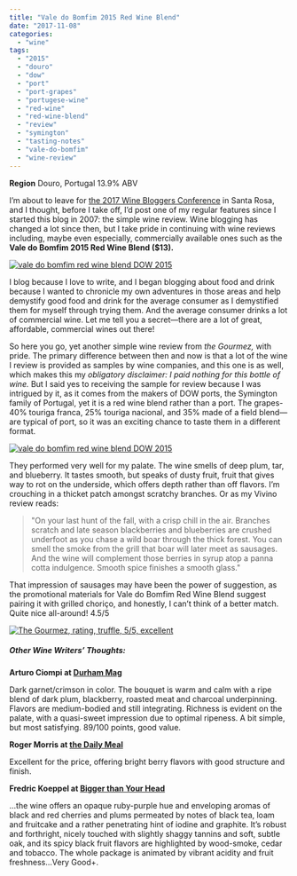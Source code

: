 ```yaml
---
title: "Vale do Bomfim 2015 Red Wine Blend"
date: "2017-11-08"
categories: 
  - "wine"
tags: 
  - "2015"
  - "douro"
  - "dow"
  - "port"
  - "port-grapes"
  - "portugese-wine"
  - "red-wine"
  - "red-wine-blend"
  - "review"
  - "symington"
  - "tasting-notes"
  - "vale-do-bomfim"
  - "wine-review"
---
```


**Region**
Douro, Portugal
13.9% ABV

I’m about to leave for [the 2017 Wine Bloggers Conference](https://winebloggersconference.org/) in Santa Rosa, and I thought, before I take off, I’d post one of my regular features since I started this blog in 2007: the simple wine review. Wine blogging has changed a lot since then, but I take pride in continuing with wine reviews including, maybe even especially, commercially available ones such as the **Vale do Bomfim 2015 Red Wine Blend ($13).**

[![vale do bomfim red wine blend DOW 2015](http://s3.amazonaws.com/thegourmez-wpmedia/2017/11/Valle_do_boufim_01-336x500.jpg)](http://s3.amazonaws.com/thegourmez-wpmedia/2017/11/Valle_do_boufim_01.jpg)

I blog because I love to write, and I began blogging about food and drink because I wanted to chronicle my own adventures in those areas and help demystify good food and drink for the average consumer as I demystified them for myself through trying them. And the average consumer drinks a lot of commercial wine. Let me tell you a secret—there are a lot of great, affordable, commercial wines out there!

So here you go, yet another simple wine review from _the Gourmez,_ with pride. The primary difference between then and now is that a lot of the wine I review is provided as samples by wine companies, and this one is as well, which makes this my _obligatory disclaimer: I paid nothing for this bottle of wine._ But I said yes to receiving the sample for review because I was intrigued by it, as it comes from the makers of DOW ports, the Symington family of Portugal, yet it is a red wine blend rather than a port. The grapes-40% touriga franca, 25% touriga nacional, and 35% made of a field blend—are typical of port, so it was an exciting chance to taste them in a different format.

[![vale do bomfim red wine blend DOW 2015](http://s3.amazonaws.com/thegourmez-wpmedia/2017/11/Valle_do_boufim_02-411x500.jpg)](http://s3.amazonaws.com/thegourmez-wpmedia/2017/11/Valle_do_boufim_02.jpg)

They performed very well for my palate. The wine smells of deep plum, tar, and blueberry. It tastes smooth, but speaks of dusty fruit, fruit that gives way to rot on the underside, which offers depth rather than off flavors. I’m crouching in a thicket patch amongst scratchy branches. Or as my Vivino review reads:

> "On your last hunt of the fall, with a crisp chill in the air. Branches scratch and late season blackberries and blueberries are crushed underfoot as you chase a wild boar through the thick forest. You can smell the smoke from the grill that boar will later meet as sausages. And the wine will complement those berries in syrup atop a panna cotta indulgence. Smooth spice finishes a smooth glass."

That impression of sausages may have been the power of suggestion, as the promotional materials for Vale do Bomfim Red Wine Blend suggest pairing it with grilled choriço, and honestly, I can’t think of a better match. Quite nice all-around! 4.5/5

[![The Gourmez, rating, truffle, 5/5, excellent](http://s3.amazonaws.com/thegourmez-wpmedia/2015/01/rating_truffle1.gif)](http://s3.amazonaws.com/thegourmez-wpmedia/2015/01/rating_truffle1.gif)

##### Other Wine Writers’ Thoughts:

**Arturo Ciompi at [Durham Mag](https://durhammag.com/2017/08/02/bring-this-red-to-your-next-cookout/)**

Dark garnet/crimson in color. The bouquet is warm and calm with a ripe blend of dark plum, blackberry, roasted meat and charcoal underpinning. Flavors are medium-bodied and still integrating. Richness is evident on the palate, with a quasi-sweet impression due to optimal ripeness. A bit simple, but most satisfying. 89/100 points, good value.

**Roger Morris at [the Daily Meal](https://www.thedailymeal.com/drink/25-sparkling-wines-whites-and-reds-autumn-season)**

Excellent for the price, offering bright berry flavors with good structure and finish.

**Fredric Koeppel at [Bigger than Your Head](http://biggerthanyourhead.net/2017/08/20/wine-of-the-day-no-294/)**

…the wine offers an opaque ruby-purple hue and enveloping aromas of black and red cherries and plums permeated by notes of black tea, loam and fruitcake and a rather penetrating hint of iodine and graphite. It’s robust and forthright, nicely touched with slightly shaggy tannins and soft, subtle oak, and its spicy black fruit flavors are highlighted by wood-smoke, cedar and tobacco. The whole package is animated by vibrant acidity and fruit freshness…Very Good+.
